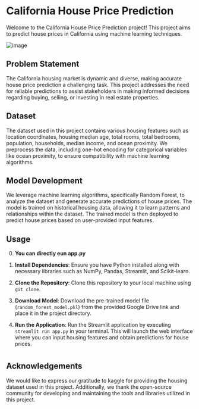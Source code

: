 # California House Price Prediction

Welcome to the California House Price Prediction project! This project aims to predict house prices in California using machine learning techniques.

![image](https://github.com/Vishal-74/California_house_price/assets/115347234/0231a723-11be-4f24-a7b7-a7196b3a805e)


## Problem Statement

The California housing market is dynamic and diverse, making accurate house price prediction a challenging task. This project addresses the need for reliable predictions to assist stakeholders in making informed decisions regarding buying, selling, or investing in real estate properties.

## Dataset

The dataset used in this project contains various housing features such as location coordinates, housing median age, total rooms, total bedrooms, population, households, median income, and ocean proximity. We preprocess the data, including one-hot encoding for categorical variables like ocean proximity, to ensure compatibility with machine learning algorithms.

## Model Development

We leverage machine learning algorithms, specifically Random Forest, to analyze the dataset and generate accurate predictions of house prices. The model is trained on historical housing data, allowing it to learn patterns and relationships within the dataset. The trained model is then deployed to predict house prices based on user-provided input features.

## Usage
0. **You can directly eun app.py**

1. **Install Dependencies**: Ensure you have Python installed along with necessary libraries such as NumPy, Pandas, Streamlit, and Scikit-learn. 

2. **Clone the Repository**: Clone this repository to your local machine using `git clone`.

3. **Download Model**: Download the pre-trained model file (`random_forest_model.pkl`) from the provided Google Drive link and place it in the project directory.

4. **Run the Application**: Run the Streamlit application by executing `streamlit run app.py` in your terminal. This will launch the web interface where you can input housing features and obtain predictions for house prices.


#

## Acknowledgements

We would like to express our gratitude to kaggle for providing the housing dataset used in this project. Additionally, we thank the open-source community for developing and maintaining the tools and libraries utilized in this project.
